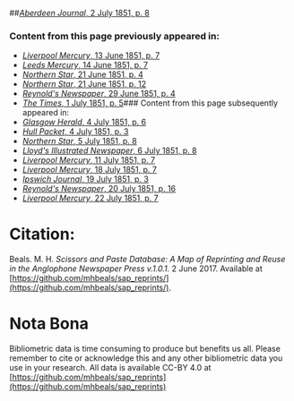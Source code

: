 ##[*Aberdeen Journal*, 2 July 1851, p. 8](https://mhbeals.github.io/sap_html/Aberdeen-Journal/Aberdeen-Journal-2-July-1851-p-8)

### Content from this page previously appeared in:
+ [*Liverpool Mercury*, 13 June 1851, p. 7](https://mhbeals.github.io/sap_html/Liverpool-Mercury/Liverpool-Mercury-13-June-1851-p-7)
+ [*Leeds Mercury*, 14 June 1851, p. 7](https://mhbeals.github.io/sap_html/Leeds-Mercury/Leeds-Mercury-14-June-1851-p-7)
+ [*Northern Star*, 21 June 1851, p. 4](https://mhbeals.github.io/sap_html/Northern-Star/Northern-Star-21-June-1851-p-4)
+ [*Northern Star*, 21 June 1851, p. 12](https://mhbeals.github.io/sap_html/Northern-Star/Northern-Star-21-June-1851-p-12)
+ [*Reynold's Newspaper*, 29 June 1851, p. 4](https://mhbeals.github.io/sap_html/Reynold's-Newspaper/Reynold's-Newspaper-29-June-1851-p-4)
+ [*The Times*, 1 July 1851, p. 5](https://mhbeals.github.io/sap_html/The-Times/The-Times-1-July-1851-p-5)### Content from this page subsequently appeared in:
+ [*Glasgow Herald*, 4 July 1851, p. 6](https://mhbeals.github.io/sap_html/Glasgow-Herald/Glasgow-Herald-4-July-1851-p-6)
+ [*Hull Packet*, 4 July 1851, p. 3](https://mhbeals.github.io/sap_html/Hull-Packet/Hull-Packet-4-July-1851-p-3)
+ [*Northern Star*, 5 July 1851, p. 8](https://mhbeals.github.io/sap_html/Northern-Star/Northern-Star-5-July-1851-p-8)
+ [*Lloyd's Illustrated Newspaper*, 6 July 1851, p. 8](https://mhbeals.github.io/sap_html/Lloyd's-Illustrated-Newspaper/Lloyd's-Illustrated-Newspaper-6-July-1851-p-8)
+ [*Liverpool Mercury*, 11 July 1851, p. 7](https://mhbeals.github.io/sap_html/Liverpool-Mercury/Liverpool-Mercury-11-July-1851-p-7)
+ [*Liverpool Mercury*, 18 July 1851, p. 7](https://mhbeals.github.io/sap_html/Liverpool-Mercury/Liverpool-Mercury-18-July-1851-p-7)
+ [*Ipswich Journal*, 19 July 1851, p. 3](https://mhbeals.github.io/sap_html/Ipswich-Journal/Ipswich-Journal-19-July-1851-p-3)
+ [*Reynold's Newspaper*, 20 July 1851, p. 16](https://mhbeals.github.io/sap_html/Reynold's-Newspaper/Reynold's-Newspaper-20-July-1851-p-16)
+ [*Liverpool Mercury*, 22 July 1851, p. 7](https://mhbeals.github.io/sap_html/Liverpool-Mercury/Liverpool-Mercury-22-July-1851-p-7)
                    
# Citation: 

Beals. M. H. *Scissors and Paste Database: A Map of Reprinting and Reuse in the Anglophone Newspaper Press v.1.0.1.* 2 June 2017. Available at [https://github.com/mhbeals/sap_reprints/](https://github.com/mhbeals/sap_reprints/). 
                    
# Nota Bona

Bibliometric data is time consuming to produce but benefits us all. Please remember to cite or acknowledge this and any other bibliometric data you use in your research. All data is available CC-BY 4.0 at [https://github.com/mhbeals/sap_reprints](https://github.com/mhbeals/sap_reprints)